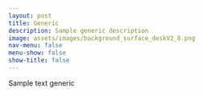 ```yaml
---
layout: post
title: Generic
description: Sample generic description
image: assets/images/background_surface_deskV2_8.png
nav-menu: false
menu-show: false
show-title: false
---
```


Sample text generic

